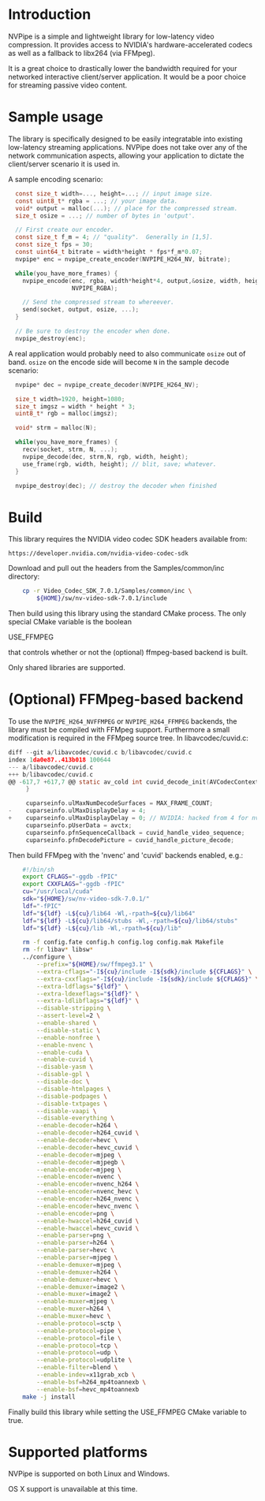 Introduction
============

NVPipe is a simple and lightweight library for low-latency video compression.  It
provides access to NVIDIA's hardware-accelerated codecs as well as a fallback
to libx264 (via FFMpeg).

It is a great choice to drastically lower the bandwidth required for your
networked interactive client/server application.  It would be a poor choice for
streaming passive video content.

Sample usage
============

The library is specifically designed to be easily integratable into existing
low-latency streaming applications.  NVPipe does not take over any of the
network communication aspects, allowing your application to dictate the
client/server scenario it is used in.

A sample encoding scenario:

```c
  const size_t width=..., height=...; // input image size.
  const uint8_t* rgba = ...; // your image data.
  void* output = malloc(...); // place for the compressed stream.
  size_t osize = ...; // number of bytes in 'output'.

  // First create our encoder.
  const size_t f_m = 4; // "quality".  Generally in [1,5].
  const size_t fps = 30;
  const uint64_t bitrate = width*height * fps*f_m*0.07;
  nvpipe* enc = nvpipe_create_encoder(NVPIPE_H264_NV, bitrate);

  while(you_have_more_frames) {
    nvpipe_encode(enc, rgba, width*height*4, output,&osize, width, height,
                  NVPIPE_RGBA);

    // Send the compressed stream to whereever.
    send(socket, output, osize, ...);
  }

  // Be sure to destroy the encoder when done.
  nvpipe_destroy(enc);
```

A real application would probably need to also communicate `osize` out of band.
`osize` on the encode side will become `N` in the sample decode scenario:

```c
  nvpipe* dec = nvpipe_create_decoder(NVPIPE_H264_NV);

  size_t width=1920, height=1080;
  size_t imgsz = width * height * 3;
  uint8_t* rgb = malloc(imgsz);

  void* strm = malloc(N);

  while(you_have_more_frames) {
    recv(socket, strm, N, ...);
    nvpipe_decode(dec, strm,N, rgb, width, height);
    use_frame(rgb, width, height); // blit, save; whatever.
  }

  nvpipe_destroy(dec); // destroy the decoder when finished
```

Build
=====

This library requires the NVIDIA video codec SDK headers available from:

	https://developer.nvidia.com/nvidia-video-codec-sdk

Download and pull out the headers from the Samples/common/inc directory:

```sh
	cp -r Video_Codec_SDK_7.0.1/Samples/common/inc \
		${HOME}/sw/nv-video-sdk-7.0.1/include
```

Then build using this library using the standard CMake process.  The only
special CMake variable is the boolean

  USE_FFMPEG

that controls whether or not the (optional) ffmpeg-based backend is built.

Only shared libraries are supported.

(Optional) FFMpeg-based backend
===============================

To use the `NVPIPE_H264_NVFFMPEG` or `NVPIPE_H264_FFMPEG` backends, the library
must be compiled with FFMpeg support.  Furthermore a small modification is
required in the FFMpeg source tree.  In libavcodec/cuvid.c:

```c
diff --git a/libavcodec/cuvid.c b/libavcodec/cuvid.c
index 1da0e87..413b018 100644
--- a/libavcodec/cuvid.c
+++ b/libavcodec/cuvid.c
@@ -617,7 +617,7 @@ static av_cold int cuvid_decode_init(AVCodecContext *avctx)
     }

     cuparseinfo.ulMaxNumDecodeSurfaces = MAX_FRAME_COUNT;
-    cuparseinfo.ulMaxDisplayDelay = 4;
+    cuparseinfo.ulMaxDisplayDelay = 0; // NVIDIA: hacked from 4 for nvpipe.
     cuparseinfo.pUserData = avctx;
     cuparseinfo.pfnSequenceCallback = cuvid_handle_video_sequence;
     cuparseinfo.pfnDecodePicture = cuvid_handle_picture_decode;
```

Then build FFMpeg with the 'nvenc' and 'cuvid' backends enabled, e.g.:

```sh
	#!/bin/sh
	export CFLAGS="-ggdb -fPIC"
	export CXXFLAGS="-ggdb -fPIC"
	cu="/usr/local/cuda"
	sdk="${HOME}/sw/nv-video-sdk-7.0.1/"
	ldf="-fPIC"
	ldf="${ldf} -L${cu}/lib64 -Wl,-rpath=${cu}/lib64"
	ldf="${ldf} -L${cu}/lib64/stubs -Wl,-rpath=${cu}/lib64/stubs"
	ldf="${ldf} -L${cu}/lib -Wl,-rpath=${cu}/lib"

	rm -f config.fate config.h config.log config.mak Makefile
	rm -fr libav* libsw*
	../configure \
		--prefix="${HOME}/sw/ffmpeg3.1" \
		--extra-cflags="-I${cu}/include -I${sdk}/include ${CFLAGS}" \
		--extra-cxxflags="-I${cu}/include -I${sdk}/include ${CFLAGS}" \
		--extra-ldflags="${ldf}" \
		--extra-ldexeflags="${ldf}" \
		--extra-ldlibflags="${ldf}" \
		--disable-stripping \
		--assert-level=2 \
		--enable-shared \
		--disable-static \
		--enable-nonfree \
		--enable-nvenc \
		--enable-cuda \
		--enable-cuvid \
		--disable-yasm \
		--disable-gpl \
		--disable-doc \
		--disable-htmlpages \
		--disable-podpages \
		--disable-txtpages \
		--disable-vaapi \
		--disable-everything \
		--enable-decoder=h264 \
		--enable-decoder=h264_cuvid \
		--enable-decoder=hevc \
		--enable-decoder=hevc_cuvid \
		--enable-decoder=mjpeg \
		--enable-decoder=mjpegb \
		--enable-encoder=mjpeg \
		--enable-encoder=nvenc \
		--enable-encoder=nvenc_h264 \
		--enable-encoder=nvenc_hevc \
		--enable-encoder=h264_nvenc \
		--enable-encoder=hevc_nvenc \
		--enable-encoder=png \
		--enable-hwaccel=h264_cuvid \
		--enable-hwaccel=hevc_cuvid \
		--enable-parser=png \
		--enable-parser=h264 \
		--enable-parser=hevc \
		--enable-parser=mjpeg \
		--enable-demuxer=mjpeg \
		--enable-demuxer=h264 \
		--enable-demuxer=hevc \
		--enable-demuxer=image2 \
		--enable-muxer=image2 \
		--enable-muxer=mjpeg \
		--enable-muxer=h264 \
		--enable-muxer=hevc \
		--enable-protocol=sctp \
		--enable-protocol=pipe \
		--enable-protocol=file \
		--enable-protocol=tcp \
		--enable-protocol=udp \
		--enable-protocol=udplite \
		--enable-filter=blend \
		--enable-indev=x11grab_xcb \
		--enable-bsf=h264_mp4toannexb \
		--enable-bsf=hevc_mp4toannexb
	make -j install
```

Finally build this library while setting the USE_FFMPEG CMake variable to true.

Supported platforms
===================

NVPipe is supported on both Linux and Windows.

OS X support is unavailable at this time.
